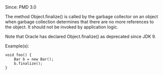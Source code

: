 Since: PMD 3.0

The method Object.finalize() is called by the garbage collector on an object when garbage collection determines
that there are no more references to the object. It should not be invoked by application logic.
            
Note that Oracle has declared Object.finalize() as deprecated since JDK 9.

Example(s):
```
void foo() {
    Bar b = new Bar();
    b.finalize();
}
```
